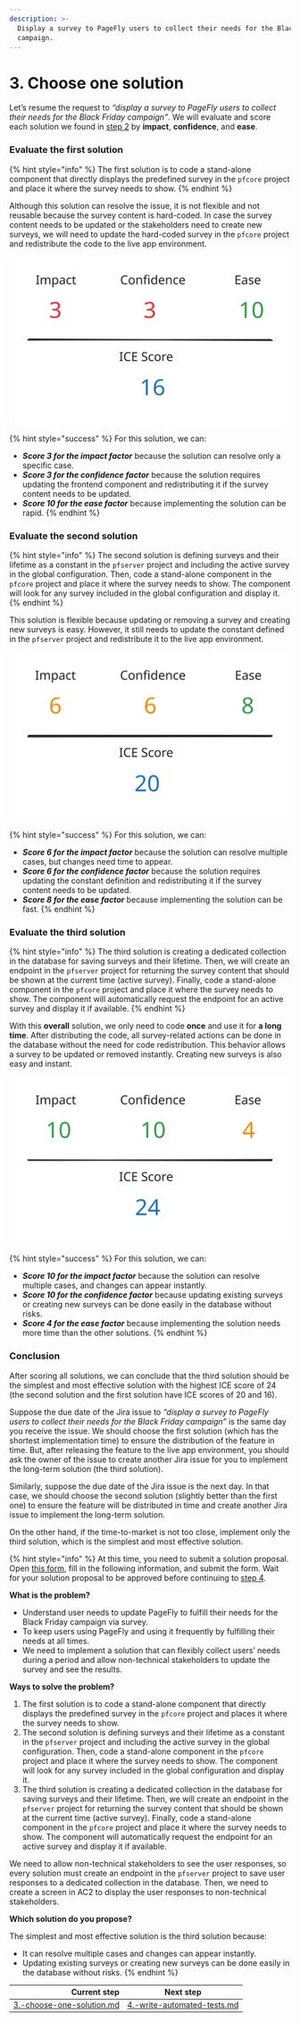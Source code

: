 ```yaml
---
description: >-
  Display a survey to PageFly users to collect their needs for the Black Friday
  campaign.
---
```


# 3. Choose one solution

Let’s resume the request to _“display a survey to PageFly users to collect their needs for the Black Friday campaign”_. We will evaluate and score each solution we found in [step 2](2.-find-multiple-solutions.md) by **impact**, **confidence**, and **ease**.

### Evaluate the first solution

{% hint style="info" %}
The first solution is to code a stand-alone component that directly displays the predefined survey in the `pfcore` project and place it where the survey needs to show.
{% endhint %}

Although this solution can resolve the issue, it is not flexible and not reusable because the survey content is hard-coded. In case the survey content needs to be updated or the stakeholders need to create new surveys, we will need to update the hard-coded survey in the `pfcore` project and redistribute the code to the live app environment.

<img src="../../../.gitbook/assets/file.excalidraw (3).svg" alt="" class="gitbook-drawing">

{% hint style="success" %}
For this solution, we can:

* &#x20;_**Score 3 for the impact factor**_ because the solution can resolve only a specific case.
* _**Score 3 for the confidence factor**_ because the solution requires updating the frontend component and redistributing it if the survey content needs to be updated.
* _**Score 10 for the ease factor**_ because implementing the solution can be rapid.
{% endhint %}

### Evaluate the second solution

{% hint style="info" %}
The second solution is defining surveys and their lifetime as a constant in the `pfserver` project and including the active survey in the global configuration. Then, code a stand-alone component in the `pfcore` project and place it where the survey needs to show. The component will look for any survey included in the global configuration and display it.
{% endhint %}

This solution is flexible because updating or removing a survey and creating new surveys is easy. However, it still needs to update the constant defined in the `pfserver` project and redistribute it to the live app environment.

<img src="../../../.gitbook/assets/file.excalidraw (4).svg" alt="" class="gitbook-drawing">

{% hint style="success" %}
For this solution, we can:

* _**Score 6 for the impact factor**_ because the solution can resolve multiple cases, but changes need time to appear.
* _**Score 6 for the confidence factor**_ because the solution requires updating the constant definition and redistributing it if the survey content needs to be updated.
* _**Score 8 for the ease factor**_ because implementing the solution can be fast.
{% endhint %}

### Evaluate the third solution

{% hint style="info" %}
The third solution is creating a dedicated collection in the database for saving surveys and their lifetime. Then, we will create an endpoint in the `pfserver` project for returning the survey content that should be shown at the current time (active survey). Finally, code a stand-alone component in the `pfcore` project and place it where the survey needs to show. The component will automatically request the endpoint for an active survey and display it if available.
{% endhint %}

With this **overall** solution, we only need to code **once** and use it for **a long time**. After distributing the code, all survey-related actions can be done in the database without the need for code redistribution. This behavior allows a survey to be updated or removed instantly. Creating new surveys is also easy and instant.

<img src="../../../.gitbook/assets/file.excalidraw (2) (1) (1).svg" alt="" class="gitbook-drawing">

{% hint style="success" %}
For this solution, we can:

* _**Score 10 for the impact factor**_ because the solution can resolve multiple cases, and changes can appear instantly.
* _**Score 10 for the confidence factor**_ because updating existing surveys or creating new surveys can be done easily in the database without risks.
* _**Score 4 for the ease factor**_ because implementing the solution needs more time than the other solutions.
{% endhint %}

### Conclusion

After scoring all solutions, we can conclude that the third solution should be the simplest and most effective solution with the highest ICE score of 24 (the second solution and the first solution have ICE scores of 20 and 16).

Suppose the due date of the Jira issue to _“display a survey to PageFly users to collect their needs for the Black Friday campaign”_ is the same day you receive the issue. We should choose the first solution (which has the shortest implementation time) to ensure the distribution of the feature in time. But, after releasing the feature to the live app environment, you should ask the owner of the issue to create another Jira issue for you to implement the long-term solution (the third solution).

Similarly, suppose the due date of the Jira issue is the next day. In that case, we should choose the second solution (slightly better than the first one) to ensure the feature will be distributed in time and create another Jira issue to implement the long-term solution.

On the other hand, if the time-to-market is not too close, implement only the third solution, which is the simplest and most effective solution.

{% hint style="info" %}
At this time, you need to submit a solution proposal. Open [this form](https://docs.google.com/forms/d/e/1FAIpQLSc8IcTnfy\_6Y92hScpEwUMpfWXQengWYQtxPXiXPbmStBWilw/viewform), fill in the following information, and submit the form. Wait for your solution proposal to be approved before continuing to [step 4](4.-write-automated-tests.md).

**What is the problem?**

* Understand user needs to update PageFly to fulfill their needs for the Black Friday campaign via survey.
* To keep users using PageFly and using it frequently by fulfilling their needs at all times.
* We need to implement a solution that can flexibly collect users’ needs during a period and allow non-technical stakeholders to update the survey and see the results.

**Ways to solve the problem?**

1. The first solution is to code a stand-alone component that directly displays the predefined survey in the `pfcore` project and places it where the survey needs to show.
2. The second solution is defining surveys and their lifetime as a constant in the `pfserver` project and including the active survey in the global configuration. Then, code a stand-alone component in the `pfcore` project and place it where the survey needs to show. The component will look for any survey included in the global configuration and display it.
3. The third solution is creating a dedicated collection in the database for saving surveys and their lifetime. Then, we will create an endpoint in the `pfserver` project for returning the survey content that should be shown at the current time (active survey). Finally, code a stand-alone component in the `pfcore` project and place it where the survey needs to show. The component will automatically request the endpoint for an active survey and display it if available.

We need to allow non-technical stakeholders to see the user responses, so every solution must create an endpoint in the `pfserver` project to save user responses to a dedicated collection in the database. Then, we need to create a screen in AC2 to display the user responses to non-technical stakeholders.

**Which solution do you propose?**

The simplest and most effective solution is the third solution because:

* It can resolve multiple cases and changes can appear instantly.
* Updating existing surveys or creating new surveys can be done easily in the database without risks.
{% endhint %}

|                                                                  Current step | Next step                                                                         |
| ----------------------------------------------------------------------------: | --------------------------------------------------------------------------------- |
| [3.-choose-one-solution.md](../processes/3.-choose-one-solution.md "mention") | [4.-write-automated-tests.md](../processes/4.-write-automated-tests.md "mention") |
